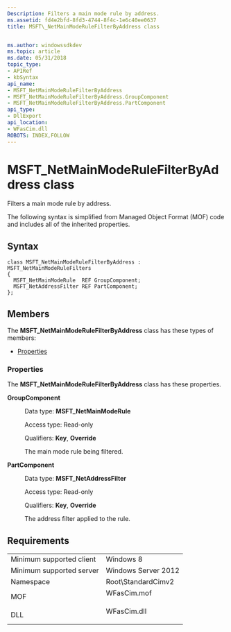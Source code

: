 ```yaml
---
Description: Filters a main mode rule by address.
ms.assetid: fd4e2bfd-8fd3-4744-8f4c-1e6c40ee0637
title: MSFT\_NetMainModeRuleFilterByAddress class


ms.author: windowssdkdev
ms.topic: article
ms.date: 05/31/2018
topic_type: 
- APIRef
- kbSyntax
api_name: 
- MSFT_NetMainModeRuleFilterByAddress
- MSFT_NetMainModeRuleFilterByAddress.GroupComponent
- MSFT_NetMainModeRuleFilterByAddress.PartComponent
api_type: 
- DllExport
api_location: 
- WFasCim.dll
ROBOTS: INDEX,FOLLOW
---
```


# MSFT\_NetMainModeRuleFilterByAddress class

Filters a main mode rule by address.

The following syntax is simplified from Managed Object Format (MOF) code and includes all of the inherited properties.

## Syntax

``` syntax
class MSFT_NetMainModeRuleFilterByAddress : MSFT_NetMainModeRuleFilters
{
  MSFT_NetMainModeRule  REF GroupComponent;
  MSFT_NetAddressFilter REF PartComponent;
};
```

## Members

The **MSFT\_NetMainModeRuleFilterByAddress** class has these types of members:

-   [Properties](#properties)

### Properties

The **MSFT\_NetMainModeRuleFilterByAddress** class has these properties.

<dl> <dt>

**GroupComponent**
</dt> <dd> <dl> <dt>

Data type: **MSFT\_NetMainModeRule**
</dt> <dt>

Access type: Read-only
</dt> <dt>

Qualifiers: **Key**, **Override**
</dt> </dl>

The main mode rule being filtered.

</dd> <dt>

**PartComponent**
</dt> <dd> <dl> <dt>

Data type: **MSFT\_NetAddressFilter**
</dt> <dt>

Access type: Read-only
</dt> <dt>

Qualifiers: **Key**, **Override**
</dt> </dl>

The address filter applied to the rule.

</dd> </dl>

## Requirements



|                                     |                                                                                        |
|-------------------------------------|----------------------------------------------------------------------------------------|
| Minimum supported client<br/> | Windows 8<br/>                                                                   |
| Minimum supported server<br/> | Windows Server 2012<br/>                                                         |
| Namespace<br/>                | Root\\StandardCimv2<br/>                                                         |
| MOF<br/>                      | <dl> <dt>WFasCim.mof</dt> </dl> |
| DLL<br/>                      | <dl> <dt>WFasCim.dll</dt> </dl> |



 

 




